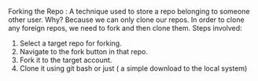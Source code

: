 Forking the Repo : A technique used to store a repo belonging to someone other user. Why? Because we can only clone our repos. In order to clone any foreign repos, we need to fork and then clone them. 
Steps involved:
1. Select a target repo for forking.
2. Navigate to the fork button in that repo.
3. Fork it to the target account.
4. Clone it using git bash or just ( a simple download to the local system)
